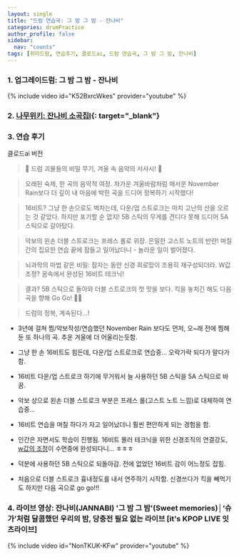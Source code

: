 ```yaml
---
layout: single
title: "드럼 연습곡: 그 밤 그 밤 - 잔나비"
categories: drumPractice
author_profile: false
sidebar:
  nav: "counts"
tags: [취미드럼, 연습후기, 클로드ai, 드럼 연습곡, 그 밤 그 밤, 잔나비]
---
```


### 1. 업그레이드럼: 그 밤 그 밤 - 잔나비

{% include video id="K52BxrcWkes" provider="youtube" %}


### 2. [나무위키: 잔나비 소곡집I](https://namu.wiki/w/%EC%9E%94%EB%82%98%EB%B9%84%20%EC%86%8C%EA%B3%A1%EC%A7%91%20I){: target="_blank"}

### 3. 연습 후기

클로드ai 버전

>🥁 드럼 괴물들의 비밀 무기, 겨울 속 음악의 서사시! 🎸

>오래된 숙제, 한 곡의 음악적 여정. 차가운 겨울바람처럼 매서운 November Rain보다 더 깊이 내 마음에 박힌 곡을 드디어 정복하기 시작했다!

>16비트? 그냥 한 손으로도 벅차는데, 다운/업 스트로크는 마치 고난의 산을 오르는 것 같았다. 하지만 포기할 순 없지! 5B 스틱의 무게를 견디다 못해 드디어 5A 스틱으로 갈아탔다.

>악보의 왼손 더블 스트로크는 프레스 롤로 위장. 은밀한 고스트 노트의 반란! 며칠간의 집요한 연습 끝에 잠들고 일어났더니 - 놀라운 일이 벌어졌다. 

>뇌과학의 마법 같은 비밀: 잠자는 동안 신경 회로망이 조용히 재구성되더라. W값 조정? 꿈속에서 완성된 16비트 테크닉! 

>결과? 5B 스틱으로 돌아와 더블 스트로크의 첫 맛을 보다. 킥을 놓치긴 해도 다음 곡을 향해 Go Go! 🥁🔥

>드럼의 정복, 계속된다...!

- 3년에 걸쳐 찜/악보작성/연습했던 November Rain 보다도 먼저, 오~래 전에 찜해둔 또 하나의 곡. 추운 겨울에 더 어울리는듯함.
- 그냥 한 손 16비트도 힘든데, 다운/업 스트로크로 연습중... 오락가락 되다가 말다가함.
- 16비트 다운/업 스트로크 하기에 무거워서 늘 사용하던 5B 스틱을 5A 스틱으로 바꿈.
- 악보 상으로 왼손 더블 스트로크 부분은 프레스 롤(고스트 노트 느낌)로 대체하여 연습중...

- 16비트 연습을 며칠 하다가 자고 일어났더니 훨씬 편안하게 되는 경험을 함.
- 인간은 자면서도 학습이 진행됨. 16비트 몰러 테크닉을 위한 신경조직의 연결강도, [w값의 조정](https://jinkyeom.github.io/datascience/AI-%ED%9E%88%EC%8A%A4%ED%86%A0%EB%A6%AC-1-3-AI-%ED%98%81%EB%AA%85%EC%9D%98-%EC%8B%9C%EC%9E%91-%EB%94%A5%EB%9F%AC%EB%8B%9D/#%EC%98%81%EC%83%81-%ED%9B%84%EA%B8%B0-ai-%EB%B0%9C%EC%A0%84%EC%9D%98-%ED%95%B5%EC%8B%AC)이 수면중에 완성되다니... ㅎㅎㅎ
- 덕분에 사용하던 5B 스틱으로 되돌아감. 전에 없었던 16비트 감이 어느정도 잡힘.
- 처음으로 더블 스트로크 흉내정도를 내서 연주하기 시작함. 신경쓰다가 킥을 빼먹기도 하지만 다음 곡으로 go go!!!

### 4. 라이브 영상: 잔나비(JANNABI) '그 밤 그 밤'(Sweet memories)│‘슈가’처럼 달콤했던 우리의 밤, 당충전 필요 없는 라이브 [it's KPOP LIVE 잇츠라이브]

{% include video id="NonTKUK-KFw" provider="youtube" %}
